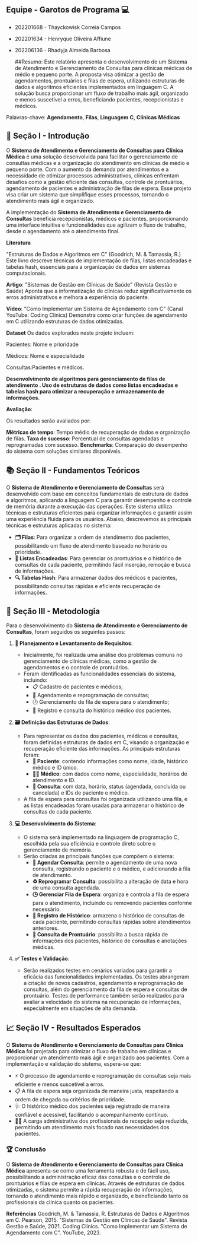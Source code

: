 ## Equipe - Garotos de Programa 💻
- 202201668 - Thayckowisk Correia Campos
- 202201634 - Henryque Oliveira Affiune
- 202206136 - Rhadyja Almeida Barbosa

   ##Resumo:
Este relatório apresenta o desenvolvimento de um Sistema de Atendimento e Gerenciamento de Consultas para clínicas médicas de médio e pequeno porte. A proposta visa otimizar a gestão de agendamentos, prontuários e filas de espera, utilizando estruturas de dados e algoritmos eficientes implementados em linguagem C. A solução busca proporcionar um fluxo de trabalho mais ágil, organizado e menos suscetível a erros, beneficiando pacientes, recepcionistas e médicos.



Palavras-chave: **Agendamento**, **Filas**,  **Linguagem** **C**, **Clínicas** **Médicas**

## 🏥 Seção I - Introdução
O **Sistema de Atendimento e Gerenciamento de Consultas para Clínica Médica** é uma solução desenvolvida para facilitar o gerenciamento de consultas médicas e a organização do atendimento em clínicas de médio e pequeno porte. Com o aumento da demanda por atendimentos e a necessidade de otimizar processos administrativos, clínicas enfrentam desafios como a gestão eficiente das consultas, controle de prontuários, agendamento de pacientes e administração de filas de espera. Esse projeto visa criar um sistema que simplifique esses processos, tornando o atendimento mais ágil e organizado.

A implementação do **Sistema de Atendimento e Gerenciamento de Consultas** beneficia recepcionistas, médicos e pacientes, proporcionando uma interface intuitiva e funcionalidades que agilizam o fluxo de trabalho, desde o agendamento até o atendimento final.


**Literatura**



"Estruturas de Dados e Algoritmos em C" (Goodrich, M. & Tamassia, R.)
Este livro descreve técnicas de implementação de filas, listas encadeadas e tabelas hash, essenciais para a organização de dados em sistemas computacionais.


**Artigo**: "Sistemas de Gestão em Clínicas de Saúde" (Revista Gestão e Saúde)
Aponta que a informatização de clínicas reduz significativamente os erros administrativos e melhora a experiência do paciente.


**Vídeo**: "Como Implementar um Sistema de Agendamento com C" (Canal YouTube: Coding Clinics)
Demonstra como criar funções de agendamento em C utilizando estruturas de dados otimizadas.


**Dataset**
Os dados explorados neste projeto incluem:




Pacientes: Nome e prioridade 


Médicos: Nome e  especialidade

Consultas:Pacientes e médicos.

**Desenvolvimento de algoritmos para gerenciamento de filas de atendimento .
Uso de estruturas de dados como listas encadeadas e tabelas hash para otimizar a recuperação e armazenamento de informações.**

**Avaliação**:


Os resultados serão avaliados por:


**Métricas de tempo**: Tempo médio de recuperação de dados e organização de filas.
**Taxa de sucesso**: Percentual de consultas agendadas e reprogramadas com sucesso.
**Benchmarks**: Comparação do desempenho do sistema com soluções similares disponíveis.




## 📚 Seção II - Fundamentos Teóricos
O **Sistema de Atendimento e Gerenciamento de Consultas** será desenvolvido com base em conceitos fundamentais de estrutura de dados e algoritmos, aplicando a linguagem C para garantir desempenho e controle de memória durante a execução das operações. Este sistema utiliza técnicas e estruturas eficientes para organizar informações e garantir assim uma experiência fluida para os usuários. Abaixo, descrevemos as principais técnicas e estruturas aplicadas no sistema:

- **🗂️ Filas**: Para organizar a ordem de atendimento dos pacientes, possibilitando um fluxo de atendimento baseado no horário ou prioridade.
- **🔗 Listas Encadeadas**: Para gerenciar os prontuários e o histórico de consultas de cada paciente, permitindo fácil inserção, remoção e busca de informações.
- **🔍 Tabelas Hash**: Para armazenar dados dos médicos e pacientes, possibilitando consultas rápidas e eficiente recuperação de informações.

## 🔧 Seção III - Metodologia

Para o desenvolvimento do **Sistema de Atendimento e Gerenciamento de Consultas**, foram seguidos os seguintes passos:

1. **📝 Planejamento e Levantamento de Requisitos**:
   - Inicialmente, foi realizada uma análise dos problemas comuns no gerenciamento de clínicas médicas, como a gestão de agendamentos e o controle de prontuários.
   - Foram identificadas as funcionalidades essenciais do sistema, incluindo:
     - 📋 Cadastro de pacientes e médicos;
     - 📅 Agendamento e reprogramação de consultas;
     - 🕒 Gerenciamento de fila de espera para o atendimento;
     - 📂 Registro e consulta do histórico médico dos pacientes.

2. **🗃️ Definição das Estruturas de Dados**:
   - Para representar os dados dos pacientes, médicos e consultas, foram definidas estruturas de dados em C, visando a organização e recuperação eficiente das informações. As principais estruturas foram:
     - **👤 Paciente**: contendo informações como nome, idade, histórico médico e ID único.
     - **👨‍⚕️ Médico**: com dados como nome, especialidade, horários de atendimento e ID.
     - **📅 Consulta**: com data, horário, status (agendada, concluída ou cancelada) e IDs de paciente e médico.
   - A fila de espera para consultas foi organizada utilizando uma fila, e as listas encadeadas foram usadas para armazenar o histórico de consultas de cada paciente.

3. **💻 Desenvolvimento do Sistema**:
   - O sistema será implementado na linguagem de programação C, escolhida pela sua eficiência e controle direto sobre o gerenciamento de memória.
   - Serão criadas as principais funções que compõem o sistema:
     - **📅 Agendar Consulta**: permite o agendamento de uma nova consulta, registrando o paciente e o médico, e adicionando à fila de atendimento.
     - **♻️ Reprogramar Consulta**: possibilita a alteração de data e hora de uma consulta agendada.
     - **🕒 Gerenciar Fila de Espera**: organiza e controla a fila de espera para o atendimento, incluindo ou removendo pacientes conforme necessário.
     - **📜 Registro de Histórico**: armazena o histórico de consultas de cada paciente, permitindo consultas rápidas sobre atendimentos anteriores.
     - **📂 Consulta de Prontuário**: possibilita a busca rápida de informações dos pacientes, histórico de consultas e anotações médicas.

4. **✅ Testes e Validação**:
   - Serão realizados testes em cenários variados para garantir a eficácia das funcionalidades implementadas. Os testes abrangeram a criação de novos cadastros, agendamento e reprogramação de consultas, além do gerenciamento da fila de espera e consultas de prontuário. Testes de performance também serão realizados para avaliar a velocidade do sistema na recuperação de informações, especialmente em situações de alta demanda.

## 📈 Seção IV - Resultados Esperados
O **Sistema de Atendimento e Gerenciamento de Consultas para Clínica Médica** foi projetado para otimizar o fluxo de trabalho em clínicas e proporcionar um atendimento mais ágil e organizado aos pacientes. Com a implementação e validação do sistema, espera-se que:

- ⚡ O processo de agendamento e reprogramação de consultas seja mais eficiente e menos suscetível a erros.
- 📋 A fila de espera seja organizada de maneira justa, respeitando a ordem de chegada ou critérios de prioridade.
- 🩺 O histórico médico dos pacientes seja registrado de maneira confiável e acessível, facilitando o acompanhamento contínuo.
- 👩‍💼 A carga administrativa dos profissionais de recepção seja reduzida, permitindo um atendimento mais focado nas necessidades dos pacientes.

### 🏆 Conclusão
O **Sistema de Atendimento e Gerenciamento de Consultas para Clínica Médica** apresenta-se como uma ferramenta robusta e de fácil uso, possibilitando a administração eficaz das consultas e o controle de prontuários e filas de espera em clínicas. Através de estruturas de dados otimizadas, o sistema permite a rápida recuperação de informações, tornando o atendimento mais rápido e organizado, e beneficiando tanto os profissionais da clínica quanto os pacientes.


**Referências**
Goodrich, M. & Tamassia, R. Estruturas de Dados e Algoritmos em C. Pearson, 2015.
"Sistemas de Gestão em Clínicas de Saúde". Revista Gestão e Saúde, 2021.
Coding Clinics. "Como Implementar um Sistema de Agendamento com C". YouTube, 2023.

